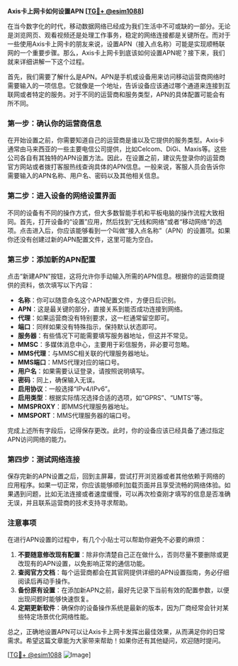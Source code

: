 **Axis卡上网卡如何设置APN [[TG💪+ @esim1088](https://t.me/s/esim1088)]**

在当今数字化的时代，移动数据网络已经成为我们生活中不可或缺的一部分。无论是浏览网页、观看视频还是处理工作事务，稳定的网络连接都是关键所在。而对于一些使用Axis卡上网卡的朋友来说，设置APN（接入点名称）可能是实现顺畅联网的一个重要步骤。那么，Axis卡上网卡到底该如何设置APN呢？接下来，我们就来详细讲解一下这个过程。

首先，我们需要了解什么是APN。APN是手机或设备用来访问移动运营商网络时需要输入的一项信息。它就像是一个地址，告诉设备应该通过哪个通道来连接到互联网或者特定的服务。对于不同的运营商和服务类型，APN的具体配置可能会有所不同。

### 第一步：确认你的运营商信息

在开始设置之前，你需要知道自己的运营商是谁以及它提供的服务类型。Axis卡通常由马来西亚的一些主要电信公司提供，比如Celcom、DiGi、Maxis等。这些公司各自有其独特的APN设置方法。因此，在设置之前，建议先登录你的运营商官方网站或者拨打客服热线查询具体的APN信息。一般来说，客服人员会告诉你需要输入的APN名称、用户名、密码以及其他相关信息。

### 第二步：进入设备的网络设置界面

不同的设备有不同的操作方式，但大多数智能手机和平板电脑的操作流程大致相同。首先，打开设备的“设置”应用，然后找到“无线和网络”或者“移动网络”的选项。点击进入后，你应该能够看到一个叫做“接入点名称”（APN）的设置项。如果你还没有创建过新的APN配置文件，这里可能为空白。

### 第三步：添加新的APN配置

点击“新建APN”按钮，这将允许你手动输入所需的APN信息。根据你的运营商提供的资料，依次填写以下内容：

- **名称**：你可以随意命名这个APN配置文件，方便日后识别。
- **APN**：这是最关键的部分，直接关系到能否成功连接到网络。
- **代理**：如果运营商没有特别要求，这一栏通常留空即可。
- **端口**：同样如果没有特殊指示，保持默认状态即可。
- **服务器**：有些情况下可能需要填写服务器地址，但这并不常见。
- **MMSC**：多媒体消息中心，主要用于彩信服务，非必要可忽略。
- **MMS代理**：与MMSC相关联的代理服务器地址。
- **MMS端口**：MMS代理对应的端口号。
- **用户名**：如果需要认证登录，请按照说明填写。
- **密码**：同上，确保输入无误。
- **启用协议**：一般选择“IPv4/IPv6”。
- **启用类型**：根据实际情况选择合适的选项，如“GPRS”、“UMTS”等。
- **MMSPROXY**：即MMS代理服务器地址。
- **MMSPORT**：MMS代理服务器的端口号。

完成上述所有字段后，记得保存更改。此时，你的设备应该已经具备了通过指定APN访问网络的能力。

### 第四步：测试网络连接

保存完新的APN设置之后，回到主屏幕，尝试打开浏览器或者其他依赖于网络的应用程序。如果一切正常，你应该能够顺利加载页面并且享受流畅的网络体验。如果遇到问题，比如无法连接或者速度缓慢，可以再次检查刚才填写的信息是否准确无误，并且联系运营商的技术支持寻求帮助。

### 注意事项

在进行APN设置的过程中，有几个小贴士可以帮助你避免不必要的麻烦：

1. **不要随意修改现有配置**：除非你清楚自己正在做什么，否则尽量不要删除或更改现有的APN设置，以免影响正常的通信功能。
2. **查阅官方文档**：每个运营商都会在其官网提供详细的APN设置指南，务必仔细阅读后再动手操作。
3. **备份原有设置**：在添加新APN之前，最好先记录下当前有效的配置参数，以便出现问题时能够快速恢复。
4. **定期更新软件**：确保你的设备操作系统是最新的版本，因为厂商经常会针对某些特定场景优化网络性能。

总之，正确地设置APN可以让Axis卡上网卡发挥出最佳效果，从而满足你的日常需求。希望这篇文章能为大家带来帮助！如果你还有其他疑问，欢迎随时提问。

[[TG💪+ @esim1088](https://t.me/s/esim1088) ![Image](https://i.postimg.cc/4NQfJmqS/Snipaste-2025-05-13-00-14-12.png)]
